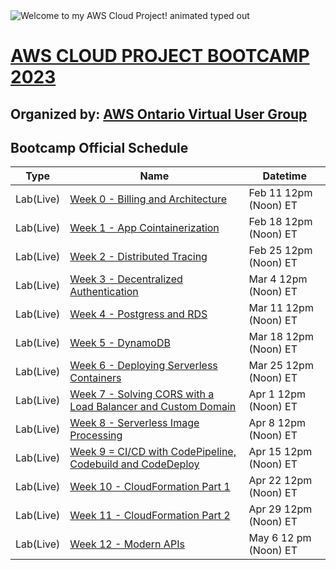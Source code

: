 <img src="https://readme-typing-svg.demolab.com?font=Operator+Mono&size=27&duration=2800&pause=2000&color=FAFAFA&center=true&vCenter=true&width=940&height=50&lines=Welcome+to+my+AWS+Cloud+Project!" align="middle" alt="Welcome to my AWS Cloud Project! animated typed out">

# [AWS CLOUD PROJECT BOOTCAMP 2023](https://aws.cloudprojectbootcamp.com/)
## Organized by: [**AWS Ontario Virtual User Group**](https://www.meetup.com/aws-ontario-virtual-user-group/)


## Bootcamp Official Schedule

| Type | Name | Datetime |
| ---- | ---- | -------- |
| Lab(Live) | [Week 0 - Billing and Architecture](https://github.com/Topsideboss2/AWS_Cloud_Project_2023/blob/main/week0-Billing_and_Architecture.md) | Feb 11 12pm (Noon) ET |
| Lab(Live) | [Week 1 - App Cointainerization](https://github.com/Topsideboss2/AWS_Cloud_Project_2023/blob/main/week1-App_Containerization.md) | Feb 18 12pm (Noon) ET |
| Lab(Live) | [Week 2 - Distributed Tracing](https://github.com/Topsideboss2/AWS_Cloud_Project_2023/blob/main/week2-Distributed_Tracing.md) | Feb 25 12pm (Noon) ET |
| Lab(Live) | [Week 3 - Decentralized Authentication](https://github.com/Topsideboss2/AWS_Cloud_Project_2023/blob/main/week3-Decentralized_Authentication.md) | Mar 4 12pm (Noon) ET |
| Lab(Live) | [Week 4 - Postgress and RDS](https://github.com/Topsideboss2/AWS_Cloud_Project_2023/blob/main/week4-Postgress_and_RDS.md) | Mar 11 12pm (Noon) ET |
| Lab(Live) | [Week 5 - DynamoDB](https://github.com/Topsideboss2/AWS_Cloud_Project_2023/blob/main/week5-DynamoDB.md) | Mar 18 12pm (Noon) ET |
| Lab(Live) | [Week 6 - Deploying Serverless Containers](https://github.com/Topsideboss2/AWS_Cloud_Project_2023/blob/main/week6-Deploying_Serverless_Containers.md) | Mar 25 12pm (Noon) ET |
| Lab(Live) | [Week 7 - Solving CORS with a Load Balancer and Custom Domain](https://github.com/Topsideboss2/AWS_Cloud_Project_2023/blob/main/week7-Solving_CORS_with_a_Load_Balancer_and_Custom_Domain.md) | Apr 1 12pm (Noon) ET |
| Lab(Live) | [Week 8 - Serverless Image Processing](https://github.com/Topsideboss2/AWS_Cloud_Project_2023/blob/main/week8-Serverless_Image_Processing.md) | Apr 8 12pm (Noon) ET |
| Lab(Live) | [Week 9 = CI/CD with CodePipeline, Codebuild and CodeDeploy](https://github.com/Topsideboss2/AWS_Cloud_Project_2023/blob/main/week9-CICD_with_CodePipeline_Codebuild_and_CodeDeploy.md) | Apr 15 12pm (Noon) ET |
| Lab(Live) | [Week 10 - CloudFormation Part 1](https://github.com/Topsideboss2/AWS_Cloud_Project_2023/blob/main/week10-CloudFormation_Part1.md) | Apr 22 12pm (Noon) ET |
| Lab(Live) | [Week 11 - CloudFormation Part 2](https://github.com/Topsideboss2/AWS_Cloud_Project_2023/blob/main/week11-CloudFormation_Part2.md) | Apr 29 12pm (Noon) ET |
| Lab(Live) | [Week 12 - Modern APIs](https://github.com/Topsideboss2/AWS_Cloud_Project_2023/blob/main/week12-ModernAPIs.md) | May 6 12 pm (Noon) ET |


